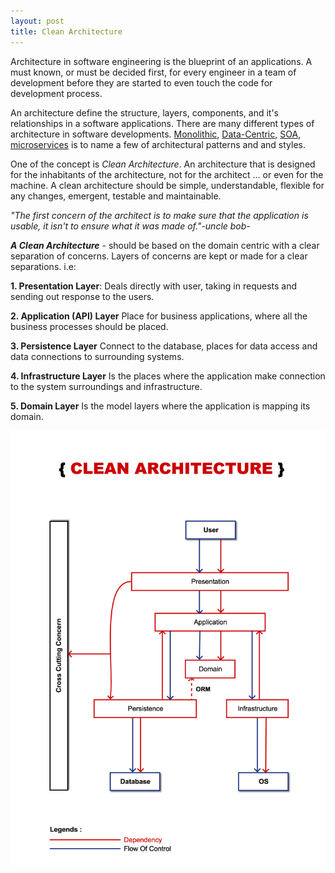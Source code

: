 ```yaml
---
layout: post
title: Clean Architecture
---
```


Architecture in software engineering is the blueprint of an applications. A must known, or must be decided first, for every engineer in a team of development before they are started to even touch the code for development process.

An architecture define the structure, layers, components, and it's relationships in a software applications. There are many different types of architecture in software developments. [Monolithic](https://en.wikipedia.org/wiki/Monolithic_application), [Data-Centric](https://en.wikipedia.org/wiki/Database-centric_architecture), [SOA](https://en.wikipedia.org/wiki/Service-oriented_architecture), [microservices](https://en.wikipedia.org/wiki/Microservices) is to name a few of architectural patterns and and styles. 

One of the concept is _Clean Architecture_. An architecture that is designed for the inhabitants of the architecture, not for the architect ... or even for the machine. A clean architecture should be simple, understandable, flexible for any changes, emergent, testable and maintainable. 

_"The first concern of the architect is to make sure that the application is usable, it isn't to ensure what it was made of."-uncle bob-_

**_A Clean Architecture_** - should be based on the domain centric with a clear separation of concerns. Layers of concerns are kept or made for a clear separations. i.e: 

**1. Presentation Layer**: Deals directly with user, taking in requests and sending out response to the users.

**2. Application (API) Layer**
Place for business applications, where all the business processes should be placed.

**3. Persistence Layer**
Connect to the database, places for data access and data connections to surrounding systems.

**4. Infrastructure Layer**
Is the places where the application make connection to the system surroundings and infrastructure.

**5. Domain Layer**
Is the model layers where the application is mapping its domain.







![_config.yml](/images/clean_architecture.png)
